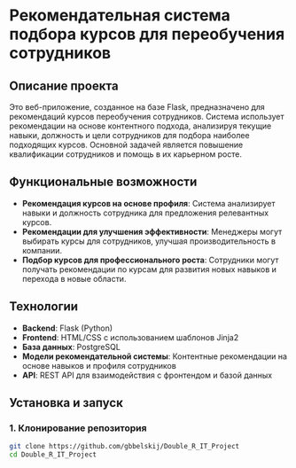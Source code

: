 # Рекомендательная система подбора курсов для переобучения сотрудников

## Описание проекта

Это веб-приложение, созданное на базе Flask, предназначено для рекомендаций курсов переобучения сотрудников. Система использует рекомендации на основе контентного подхода, анализируя текущие навыки, должность и цели сотрудников для подбора наиболее подходящих курсов. Основной задачей является повышение квалификации сотрудников и помощь в их карьерном росте.

## Функциональные возможности

- **Рекомендация курсов на основе профиля**: Система анализирует навыки и должность сотрудника для предложения релевантных курсов.
- **Рекомендации для улучшения эффективности**: Менеджеры могут выбирать курсы для сотрудников, улучшая производительность в компании.
- **Подбор курсов для профессионального роста**: Сотрудники могут получать рекомендации по курсам для развития новых навыков и перехода в новые области.

## Технологии

- **Backend**: Flask (Python)
- **Frontend**: HTML/CSS с использованием шаблонов Jinja2
- **База данных**: PostgreSQL
- **Модели рекомендательной системы**: Контентные рекомендации на основе навыков и профиля сотрудников
- **API**: REST API для взаимодействия с фронтендом и базой данных

## Установка и запуск

### 1. Клонирование репозитория

```bash
git clone https://github.com/gbbelskij/Double_R_IT_Project
cd Double_R_IT_Project
